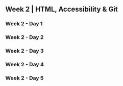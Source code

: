 ## Week 2 | HTML, Accessibility & Git

### Week 2 - Day 1

### Week 2 - Day 2

### Week 2 - Day 3

### Week 2 - Day 4

### Week 2 - Day 5
